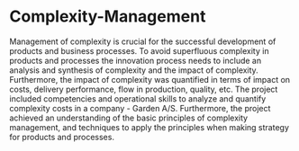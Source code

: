 # Complexity-Management

Management of complexity is crucial for the successful development of products and business processes. To avoid superfluous complexity in products and processes the innovation process needs to include an analysis and synthesis of complexity and the impact of complexity. Furthermore, the impact of complexity was quantified in terms of impact on costs, delivery performance, flow in production, quality, etc. The project included competencies and operational skills to analyze and quantify complexity costs in a company - Garden A/S. Furthermore, the project achieved an understanding of the basic principles of complexity management, and techniques to apply the principles when making strategy for products and processes.
